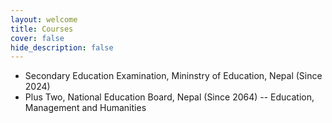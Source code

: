 ```yaml
---
layout: welcome
title: Courses
cover: false
hide_description: false
---
```


- Secondary Education Examination, Mininstry of Education, Nepal (Since 2024)
- Plus Two, National Education Board, Nepal (Since 2064)
-- Education, Management and Humanities 